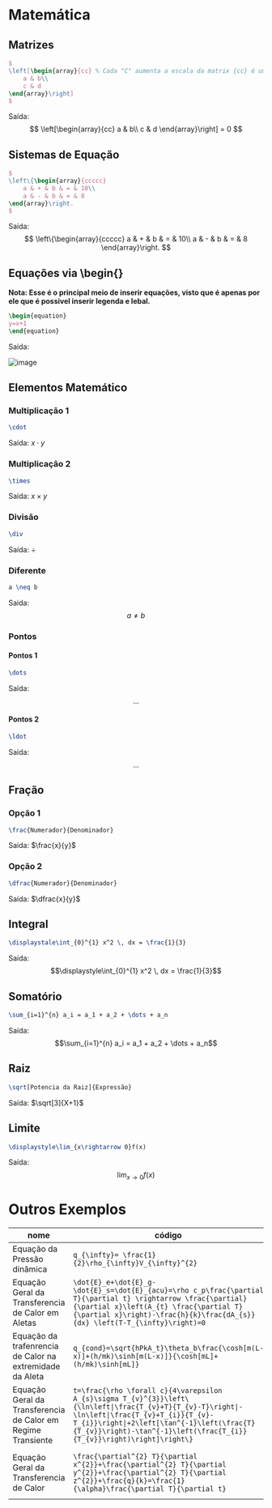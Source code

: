 # Matemática

## Matrizes
```latex
$
\left[\begin{array}{cc} % Cada "C" aumenta a escala da matrix {cc} é uma matrix 2X2
	a & b\\
	c & d
\end{array}\right]
$
```
Saída:
$$
\left[\begin{array}{cc}
	a & b\\
	c & d
\end{array}\right] = 0
$$
## Sistemas de Equação
```latex
$
\left\{\begin{array}{ccccc}
	a & + & b & = & 10\\
	a & - & b & = & 8
\end{array}\right.
$
```
Saída:
$$
\left\{\begin{array}{ccccc}
	a & + & b & = & 10\\
	a & - & b & = & 8
\end{array}\right.
$$
## Equações via \\begin{}
**Nota: Esse é o principal meio de inserir equações, visto que é apenas por ele que é possivel inserir legenda e lebal.**
```latex
\begin{equation} 
y=x+1
\end{equation}
```
Saída:

![image](https://github.com/Veras-D/LaTeX_revision/assets/110254550/710e89aa-78c4-4190-9cd3-43050db98e29)


## Elementos Matemático
### Multiplicação 1

```Latex
\cdot
```
Saída:
$x\cdot{}y$
### Multiplicação 2

```latex
\times
```
Saída:
$x\times{}y$
### Divisão
```Latex
\div
```
Saída:
$\div$

### Diferente
```latex
a \neq b
```
Saida:
$$a \neq b$$

### Pontos
#### Pontos 1
```latex
\dots
```
Saída:
$$\dots$$

#### Pontos 2
```latex
\ldot
```
Saída:
$$\ldots$$
## Fração
### Opção 1
```latex
\frac{Numerador}{Denominador}
```
Saída:
$\frac{x}{y}$
### Opção 2
```latex
\dfrac{Numerador}{Denominador}
```
Saída:
$\dfrac{x}{y}$
## Integral
```latex
\displaystale\int_{0}^{1} x^2 \, dx = \frac{1}{3} 
```
Saída:
$$\displaystyle\int_{0}^{1} x^2 \, dx = \frac{1}{3}$$
## Somatório
```latex
\sum_{i=1}^{n} a_i = a_1 + a_2 + \dots + a_n
```
Saída:
$$\sum_{i=1}^{n} a_i = a_1 + a_2 + \dots + a_n$$
## Raiz
```latex
\sqrt[Potencia da Raiz]{Expressão}
```

Saída:
$\sqrt[3]{X+1}$

## Limite
```latex
\displaystyle\lim_{x\rightarrow 0}f(x)
```
Saída:
$$\displaystyle\lim_{x\rightarrow 0}f(x)$$


# Outros Exemplos


| nome | código | equação |
| ---- | ---- | ---- |
| Equação da Pressão dinâmica | `q_{\infty}= \frac{1}{2}\rho_{\infty}V_{\infty}^{2}` | $$q_{\infty}= \frac{1}{2}\rho_{\infty}V_{\infty}^{2}$$ |
| Equação Geral da Transferencia de Calor em Aletas | `\dot{E}_e+\dot{E}_g-\dot{E}_s=\dot{E}_{acu}=\rho c_p\frac{\partial T}{\partial t} \rightarrow \frac{\partial}{\partial x}\left(A_{t} \frac{\partial T}{\partial x}\right)-\frac{h}{k}\frac{dA_{s}}{dx} \left(T-T_{\infty}\right)=0` | ![image](https://github.com/Veras-D/LaTeX_revision/assets/110254550/20aa4bf3-9384-4093-8778-e91df4e1a384) |
| Equação da trafenrencia de Calor na extremidade da Aleta | `q_{cond}=\sqrt{hPkA_t}\theta_b\frac{\cosh[m(L-x)]+(h/mk)\sinh[m(L-x)]}{\cosh[mL]+(h/mk)\sinh[mL]}` | $$q_{cond}=\sqrt{hPkA_t}\theta_b\frac{\cosh[m(L-x)]+(h/mk)\sinh[m(L-x)]}{\cosh[mL]+(h/mk)\sinh[mL]}$$ |
| Equação Geral da Transferencia de Calor em Regime Transiente | `t=\frac{\rho \forall c}{4\varepsilon A_{s}\sigma T_{v}^{3}}\left\{\ln\left\|\frac{T_{v}+T}{T_{v}-T}\right\|-\ln\left\|\frac{T_{v}+T_{i}}{T_{v}-T_{i}}\right\|+2\left[\tan^{-1}\left(\frac{T}{T_{v}}\right)-\tan^{-1}\left(\frac{T_{i}}{T_{v}}\right)\right]\right\}` | ![image](https://github.com/Veras-D/LaTeX_revision/assets/110254550/b28283ea-a50b-44dc-8bb2-c627deb0f8dc) |
| Equação Geral da Transferencia de Calor | `\frac{\partial^{2} T}{\partial x^{2}}+\frac{\partial^{2} T}{\partial y^{2}}+\frac{\partial^{2} T}{\partial z^{2}}+\frac{q}{k}=\frac{1}{\alpha}\frac{\partial T}{\partial t}` | $$\frac{\partial^{2} T}{\partial x^{2}}+\frac{\partial^{2} T}{\partial y^{2}}+\frac{\partial^{2} T}{\partial z^{2}}+\frac{q}{k}=\frac{1}{\alpha}\frac{\partial T}{\partial t}$$ |


